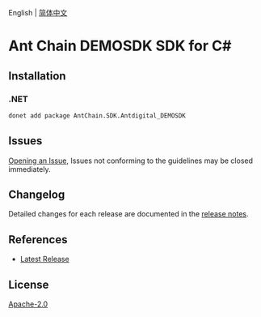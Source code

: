 English | [简体中文](README-CN.md)

# Ant Chain DEMOSDK SDK for C#

## Installation

### .NET

```bash
donet add package AntChain.SDK.Antdigital_DEMOSDK
```

## Issues

[Opening an Issue](https://github.com/alipay/antchain-openapi-prod-sdk/issues/new), Issues not conforming to the guidelines may be closed immediately.

## Changelog

Detailed changes for each release are documented in the [release notes](./ChangeLog.md).

## References

* [Latest Release](https://github.com/alipay/antchain-openapi-prod-sdk/)

## License

[Apache-2.0](http://www.apache.org/licenses/LICENSE-2.0)
